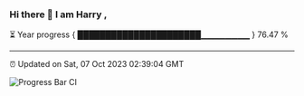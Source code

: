 ### Hi there 👋 I am Harry , 

⏳ Year progress { ██████████████████████▁▁▁▁▁▁▁▁ } 76.47 %

---

⏰ Updated on Sat, 07 Oct 2023 02:39:04 GMT

![Progress Bar CI](https://github.com/duykhang68/duykhang68/workflows/Progress%20Bar%20CI/badge.svg)

